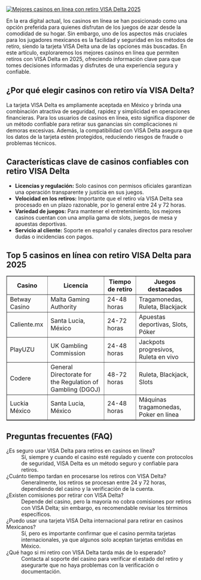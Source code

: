 [![Mejores casinos en línea con retiro VISA Delta 2025](https://123-caf.pages.dev/gitsignup.png)](https://vrmoo.ru/Bt82HjjY)

<div>     <p>En la era digital actual, los casinos en línea se han posicionado como una opción preferida para quienes disfrutan de los juegos de azar desde la comodidad de su hogar. Sin embargo, uno de los aspectos más cruciales para los jugadores mexicanos es la facilidad y seguridad en los métodos de retiro, siendo la tarjeta VISA Delta una de las opciones más buscadas. En este artículo, exploraremos los mejores casinos en línea que permiten retiros con VISA Delta en 2025, ofreciendo información clave para que tomes decisiones informadas y disfrutes de una experiencia segura y confiable.</p>        <h2>¿Por qué elegir casinos con retiro vía VISA Delta?</h2>     <p>La tarjeta VISA Delta es ampliamente aceptada en México y brinda una combinación atractiva de seguridad, rapidez y simplicidad en operaciones financieras. Para los usuarios de casinos en línea, esto significa disponer de un método confiable para retirar sus ganancias sin complicaciones ni demoras excesivas. Además, la compatibilidad con VISA Delta asegura que los datos de la tarjeta estén protegidos, reduciendo riesgos de fraude o problemas técnicos.</p>        <h2>Características clave de casinos confiables con retiro VISA Delta</h2>     <ul>       <li><strong>Licencias y regulación:</strong> Solo casinos con permisos oficiales garantizan una operación transparente y justicia en sus juegos.</li>       <li><strong>Velocidad en los retiros:</strong> Importante que el retiro vía VISA Delta sea procesado en un plazo razonable, por lo general entre 24 y 72 horas.</li>       <li><strong>Variedad de juegos:</strong> Para mantener el entretenimiento, los mejores casinos cuentan con una amplia gama de slots, juegos de mesa y apuestas deportivas.</li>       <li><strong>Servicio al cliente:</strong> Soporte en español y canales directos para resolver dudas o incidencias con pagos.</li>     </ul>        <h2>Top 5 casinos en línea con retiro VISA Delta para 2025</h2>     <table border="1" cellspacing="0" cellpadding="8">       <thead>         <tr>           <th>Casino</th>           <th>Licencia</th>           <th>Tiempo de retiro</th>           <th>Juegos destacados</th>         </tr>       </thead>       <tbody>         <tr>           <td>Betway Casino</td>           <td>Malta Gaming Authority</td>           <td>24-48 horas</td>           <td>Tragamonedas, Ruleta, Blackjack</td>         </tr>         <tr>           <td>Caliente.mx</td>           <td>Santa Lucia, México</td>           <td>24-72 horas</td>           <td>Apuestas deportivas, Slots, Póker</td>         </tr>         <tr>           <td>PlayUZU</td>           <td>UK Gambling Commission</td>           <td>24-48 horas</td>           <td>Jackpots progresivos, Ruleta en vivo</td>         </tr>         <tr>           <td>Codere</td>           <td>General Directorate for the Regulation of Gambling (DGOJ)</td>           <td>48-72 horas</td>           <td>Ruleta, Blackjack, Slots</td>         </tr>         <tr>           <td>Luckia México</td>           <td>Santa Lucia, México</td>           <td>24-48 horas</td>           <td>Máquinas tragamonedas, Poker en línea</td>         </tr>       </tbody>     </table>        <h2>Preguntas frecuentes (FAQ)</h2>     <dl>       <dt>¿Es seguro usar VISA Delta para retiros en casinos en línea?</dt>       <dd>Sí, siempre y cuando el casino esté regulado y cuente con protocolos de seguridad, VISA Delta es un método seguro y confiable para retiros.</dd>          <dt>¿Cuánto tiempo tardan en procesarse los retiros con VISA Delta?</dt>       <dd>Generalmente, los retiros se procesan entre 24 y 72 horas, dependiendo del casino y la verificación de la cuenta.</dd>          <dt>¿Existen comisiones por retirar con VISA Delta?</dt>       <dd>Depende del casino, pero la mayoría no cobra comisiones por retiros con VISA Delta; sin embargo, es recomendable revisar los términos específicos.</dd>          <dt>¿Puedo usar una tarjeta VISA Delta internacional para retirar en casinos Mexicanos?</dt>       <dd>Sí, pero es importante confirmar que el casino permita tarjetas internacionales, ya que algunos solo aceptan tarjetas emitidas en México.</dd>          <dt>¿Qué hago si mi retiro con VISA Delta tarda más de lo esperado?</dt>       <dd>Contacta al soporte del casino para verificar el estado del retiro y asegurarte que no haya problemas con la verificación o documentación.</dd>     </dl>   </div>